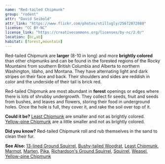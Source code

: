 ```yaml
---
name: "Red-tailed Chipmunk"
group: "rodent"
attr: "David Seibold"
attr_link: "https://www.flickr.com/photos/stillugly/25672072888"
license: "CC BY-NC"
license_link: "https://creativecommons.org/licenses/by-nc/2.0/"
location: [bc,ab]
habitat: [forest,mountain]
---
```

Red-tailed Chipmunk are **larger** (8-10 in long) and more **brightly colored** than other chipmunks and can be found in the forested regions of the Rocky Mountains from southern British Columbia and Alberta to northern Washington, Idaho, and Montana. They have alternating light and dark stripes on their face and back. Their shoulders and sides are reddish in color and the underside of their tail is brick red.

Red-tailed Chipmunk are most abundant in **forest** openings or edges where there is lots of shrubby undergrowth. They collect fir seeds, fruit and seeds from bushes, and leaves and flowers, storing their food in underground holes. Once the hole is full, they cover it, and rake the soil over top of it.

**Could it be?** [Least Chipmunk](/animals/leastchip/) are smaller and not as brightly colored. [Yellow-pine Chipmunk](/animals/yelpchip/) are a little smaller and not as brightly colored.

**Did you know?** Red-tailed Chipmunk roll and rub themselves in the sand to clean their fur.

<!-- generated, do not edit -->
**See Also:**
[13-lined Ground Squirrel](/animals/13linegs/),
[Bushy-tailed Woodrat](/animals/buwrat/),
[Least Chipmunk](/animals/leastchip/),
[Marmot](/animals/marmot/),
[Marten](/animals/marten/),
[Pika](/animals/pika/),
[Richardson's Ground Squirrel](/animals/richgs/),
[Squirrel](/animals/squirrel/),
[Weasel](/animals/weasel/),
[Yellow-pine Chipmunk](/animals/yelpchip/)
